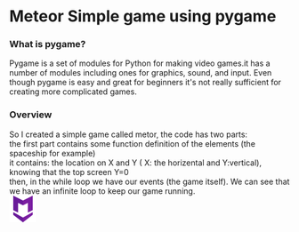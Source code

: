 # Meteor Simple game using pygame
### What is pygame?
Pygame is a set of modules for Python for making video games.it has a number of modules including ones for graphics, sound, and input. Even though pygame is easy and great for beginners it's not really sufficient for creating more complicated games.
### Overview
So I created a simple game called metor, the code has two parts:  
the first part contains some function definition of the elements (the spaceship for example)  
it contains: the location on X and Y ( X: the horizental and Y:vertical), knowing that the top screen Y=0   
then, in the while loop we have our events (the game itself). We can see that we have an infinite loop to keep our game running.  
![alt text](https://github.com/adam-p/markdown-here/raw/master/src/common/images/icon48.png)


